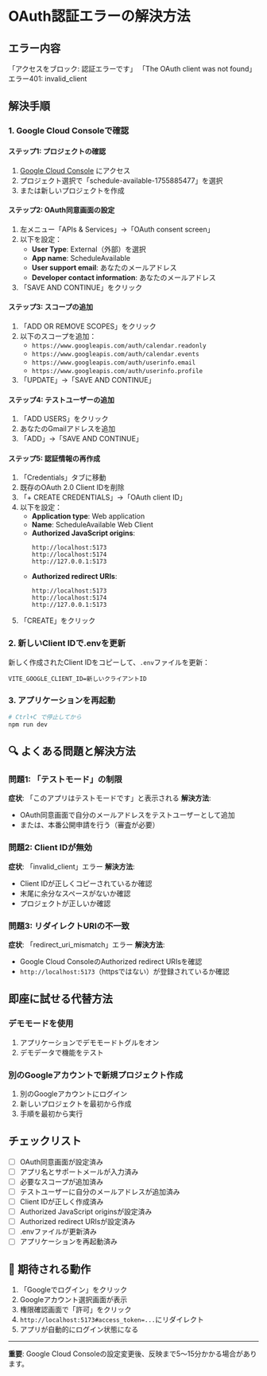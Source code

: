# OAuth認証エラーの解決方法

##  エラー内容
「アクセスをブロック: 認証エラーです」
「The OAuth client was not found」
エラー401: invalid_client

##  解決手順

### 1. Google Cloud Consoleで確認

#### ステップ1: プロジェクトの確認
1. [Google Cloud Console](https://console.cloud.google.com/) にアクセス
2. プロジェクト選択で「schedule-available-1755885477」を選択
3. または新しいプロジェクトを作成

#### ステップ2: OAuth同意画面の設定
1. 左メニュー「APIs & Services」→「OAuth consent screen」
2. 以下を設定：
   - **User Type**: External（外部）を選択
   - **App name**: ScheduleAvailable
   - **User support email**: あなたのメールアドレス
   - **Developer contact information**: あなたのメールアドレス
3. 「SAVE AND CONTINUE」をクリック

#### ステップ3: スコープの追加
1. 「ADD OR REMOVE SCOPES」をクリック
2. 以下のスコープを追加：
   - `https://www.googleapis.com/auth/calendar.readonly`
   - `https://www.googleapis.com/auth/calendar.events`
   - `https://www.googleapis.com/auth/userinfo.email`
   - `https://www.googleapis.com/auth/userinfo.profile`
3. 「UPDATE」→「SAVE AND CONTINUE」

#### ステップ4: テストユーザーの追加
1. 「ADD USERS」をクリック
2. あなたのGmailアドレスを追加
3. 「ADD」→「SAVE AND CONTINUE」

#### ステップ5: 認証情報の再作成
1. 「Credentials」タブに移動
2. 既存のOAuth 2.0 Client IDを削除
3. 「+ CREATE CREDENTIALS」→「OAuth client ID」
4. 以下を設定：
   - **Application type**: Web application
   - **Name**: ScheduleAvailable Web Client
   - **Authorized JavaScript origins**:
     ```
     http://localhost:5173
     http://localhost:5174
     http://127.0.0.1:5173
     ```
   - **Authorized redirect URIs**:
     ```
     http://localhost:5173
     http://localhost:5174
     http://127.0.0.1:5173
     ```
5. 「CREATE」をクリック

### 2. 新しいClient IDで.envを更新

新しく作成されたClient IDをコピーして、`.env`ファイルを更新：

```env
VITE_GOOGLE_CLIENT_ID=新しいクライアントID
```

### 3. アプリケーションを再起動

```bash
# Ctrl+C で停止してから
npm run dev
```

## 🔍 よくある問題と解決方法

### 問題1: 「テストモード」の制限
**症状**: 「このアプリはテストモードです」と表示される
**解決方法**: 
- OAuth同意画面で自分のメールアドレスをテストユーザーとして追加
- または、本番公開申請を行う（審査が必要）

### 問題2: Client IDが無効
**症状**: 「invalid_client」エラー
**解決方法**:
- Client IDが正しくコピーされているか確認
- 末尾に余分なスペースがないか確認
- プロジェクトが正しいか確認

### 問題3: リダイレクトURIの不一致
**症状**: 「redirect_uri_mismatch」エラー
**解決方法**:
- Google Cloud ConsoleのAuthorized redirect URIsを確認
- `http://localhost:5173`（httpsではない）が登録されているか確認

##  即座に試せる代替方法

### デモモードを使用
1. アプリケーションでデモモードトグルをオン
2. デモデータで機能をテスト

### 別のGoogleアカウントで新規プロジェクト作成
1. 別のGoogleアカウントにログイン
2. 新しいプロジェクトを最初から作成
3. 手順を最初から実行

##  チェックリスト

- [ ] OAuth同意画面が設定済み
- [ ] アプリ名とサポートメールが入力済み
- [ ] 必要なスコープが追加済み
- [ ] テストユーザーに自分のメールアドレスが追加済み
- [ ] Client IDが正しく作成済み
- [ ] Authorized JavaScript originsが設定済み
- [ ] Authorized redirect URIsが設定済み
- [ ] .envファイルが更新済み
- [ ] アプリケーションを再起動済み

## 🚀 期待される動作

1. 「Googleでログイン」をクリック
2. Googleアカウント選択画面が表示
3. 権限確認画面で「許可」をクリック
4. `http://localhost:5173#access_token=...`にリダイレクト
5. アプリが自動的にログイン状態になる

---

**重要**: Google Cloud Consoleの設定変更後、反映まで5〜15分かかる場合があります。